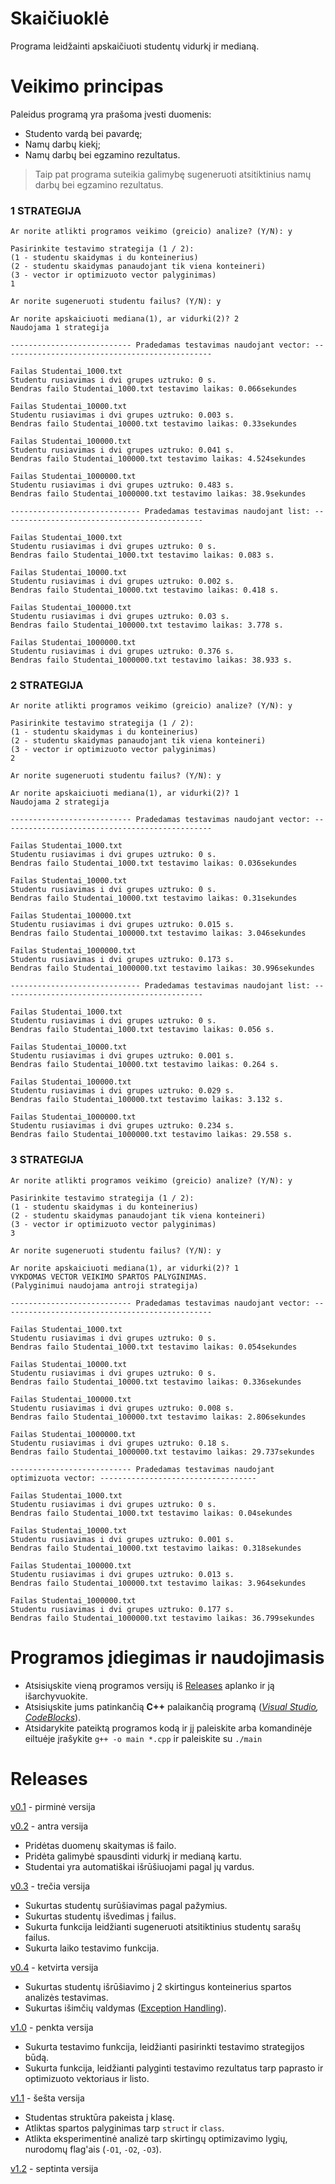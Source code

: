 # Skaičiuoklė #
Programa leidžainti apskaičiuoti studentų vidurkį ir medianą.
# Veikimo principas #
Paleidus programą yra prašoma įvesti duomenis:

* Studento vardą bei pavardę;
* Namų darbų kiekį;
* Namų darbų bei egzamino rezultatus.

> Taip pat programa suteikia galimybę sugeneruoti atsitiktinius namų darbų bei egzamino rezultatus.

### 1 STRATEGIJA ###
```
Ar norite atlikti programos veikimo (greicio) analize? (Y/N): y

Pasirinkite testavimo strategija (1 / 2):
(1 - studentu skaidymas i du konteinerius)
(2 - studentu skaidymas panaudojant tik viena konteineri)
(3 - vector ir optimizuoto vector palyginimas)
1

Ar norite sugeneruoti studentu failus? (Y/N): y

Ar norite apskaiciuoti mediana(1), ar vidurki(2)? 2
Naudojama 1 strategija

--------------------------- Pradedamas testavimas naudojant vector: -----------------------------------------------

Failas Studentai_1000.txt
Studentu rusiavimas i dvi grupes uztruko: 0 s.
Bendras failo Studentai_1000.txt testavimo laikas: 0.066sekundes

Failas Studentai_10000.txt
Studentu rusiavimas i dvi grupes uztruko: 0.003 s.
Bendras failo Studentai_10000.txt testavimo laikas: 0.33sekundes

Failas Studentai_100000.txt
Studentu rusiavimas i dvi grupes uztruko: 0.041 s.
Bendras failo Studentai_100000.txt testavimo laikas: 4.524sekundes

Failas Studentai_1000000.txt
Studentu rusiavimas i dvi grupes uztruko: 0.483 s.
Bendras failo Studentai_1000000.txt testavimo laikas: 38.9sekundes

----------------------------- Pradedamas testavimas naudojant list: ---------------------------------------------

Failas Studentai_1000.txt
Studentu rusiavimas i dvi grupes uztruko: 0 s.
Bendras failo Studentai_1000.txt testavimo laikas: 0.083 s.

Failas Studentai_10000.txt
Studentu rusiavimas i dvi grupes uztruko: 0.002 s.
Bendras failo Studentai_10000.txt testavimo laikas: 0.418 s.

Failas Studentai_100000.txt
Studentu rusiavimas i dvi grupes uztruko: 0.03 s.
Bendras failo Studentai_100000.txt testavimo laikas: 3.778 s.

Failas Studentai_1000000.txt
Studentu rusiavimas i dvi grupes uztruko: 0.376 s.
Bendras failo Studentai_1000000.txt testavimo laikas: 38.933 s.
```

### 2 STRATEGIJA ###
```
Ar norite atlikti programos veikimo (greicio) analize? (Y/N): y

Pasirinkite testavimo strategija (1 / 2):
(1 - studentu skaidymas i du konteinerius)
(2 - studentu skaidymas panaudojant tik viena konteineri)
(3 - vector ir optimizuoto vector palyginimas)
2

Ar norite sugeneruoti studentu failus? (Y/N): y

Ar norite apskaiciuoti mediana(1), ar vidurki(2)? 1
Naudojama 2 strategija

--------------------------- Pradedamas testavimas naudojant vector: -----------------------------------------------

Failas Studentai_1000.txt
Studentu rusiavimas i dvi grupes uztruko: 0 s.
Bendras failo Studentai_1000.txt testavimo laikas: 0.036sekundes

Failas Studentai_10000.txt
Studentu rusiavimas i dvi grupes uztruko: 0 s.
Bendras failo Studentai_10000.txt testavimo laikas: 0.31sekundes

Failas Studentai_100000.txt
Studentu rusiavimas i dvi grupes uztruko: 0.015 s.
Bendras failo Studentai_100000.txt testavimo laikas: 3.046sekundes

Failas Studentai_1000000.txt
Studentu rusiavimas i dvi grupes uztruko: 0.173 s.
Bendras failo Studentai_1000000.txt testavimo laikas: 30.996sekundes

----------------------------- Pradedamas testavimas naudojant list: ---------------------------------------------

Failas Studentai_1000.txt
Studentu rusiavimas i dvi grupes uztruko: 0 s.
Bendras failo Studentai_1000.txt testavimo laikas: 0.056 s.

Failas Studentai_10000.txt
Studentu rusiavimas i dvi grupes uztruko: 0.001 s.
Bendras failo Studentai_10000.txt testavimo laikas: 0.264 s.

Failas Studentai_100000.txt
Studentu rusiavimas i dvi grupes uztruko: 0.029 s.
Bendras failo Studentai_100000.txt testavimo laikas: 3.132 s.

Failas Studentai_1000000.txt
Studentu rusiavimas i dvi grupes uztruko: 0.234 s.
Bendras failo Studentai_1000000.txt testavimo laikas: 29.558 s.
```

### 3 STRATEGIJA ###
```
Ar norite atlikti programos veikimo (greicio) analize? (Y/N): y

Pasirinkite testavimo strategija (1 / 2):
(1 - studentu skaidymas i du konteinerius)
(2 - studentu skaidymas panaudojant tik viena konteineri)
(3 - vector ir optimizuoto vector palyginimas)
3

Ar norite sugeneruoti studentu failus? (Y/N): y

Ar norite apskaiciuoti mediana(1), ar vidurki(2)? 1
VYKDOMAS VECTOR VEIKIMO SPARTOS PALYGINIMAS.
(Palyginimui naudojama antroji strategija)

--------------------------- Pradedamas testavimas naudojant vector: -----------------------------------------------

Failas Studentai_1000.txt
Studentu rusiavimas i dvi grupes uztruko: 0 s.
Bendras failo Studentai_1000.txt testavimo laikas: 0.054sekundes

Failas Studentai_10000.txt
Studentu rusiavimas i dvi grupes uztruko: 0 s.
Bendras failo Studentai_10000.txt testavimo laikas: 0.336sekundes

Failas Studentai_100000.txt
Studentu rusiavimas i dvi grupes uztruko: 0.008 s.
Bendras failo Studentai_100000.txt testavimo laikas: 2.806sekundes

Failas Studentai_1000000.txt
Studentu rusiavimas i dvi grupes uztruko: 0.18 s.
Bendras failo Studentai_1000000.txt testavimo laikas: 29.737sekundes

--------------------------- Pradedamas testavimas naudojant optimizuota vector: -----------------------------------

Failas Studentai_1000.txt
Studentu rusiavimas i dvi grupes uztruko: 0 s.
Bendras failo Studentai_1000.txt testavimo laikas: 0.04sekundes

Failas Studentai_10000.txt
Studentu rusiavimas i dvi grupes uztruko: 0.001 s.
Bendras failo Studentai_10000.txt testavimo laikas: 0.318sekundes

Failas Studentai_100000.txt
Studentu rusiavimas i dvi grupes uztruko: 0.013 s.
Bendras failo Studentai_100000.txt testavimo laikas: 3.964sekundes

Failas Studentai_1000000.txt
Studentu rusiavimas i dvi grupes uztruko: 0.177 s.
Bendras failo Studentai_1000000.txt testavimo laikas: 36.799sekundes
```

# Programos įdiegimas ir naudojimasis #

* Atsisiųskite vieną programos versijų iš [Releases](https://github.com/Astrowski/My-first-project) aplanko ir ją išarchyvuokite.
* Atsisiųskite jums patinkančią __C++__ palaikančią programą (_[Visual Studio](https://visualstudio.microsoft.com/downloads/), [CodeBlocks](https://www.codeblocks.org/downloads/)_).
* Atsidarykite pateiktą programos kodą ir jį paleiskite arba komandinėje eiltuėje įrašykite `g++ -o main *.cpp` ir paleiskite su `./main`

# Releases #
[v0.1](https://github.com/Astrowski/My-first-project/tree/v.01) - pirminė versija

[v0.2](https://github.com/Astrowski/My-first-project/tree/v.02) - antra versija
* Pridėtas duomenų skaitymas iš failo.
* Pridėta galimybė spausdinti vidurkį ir medianą kartu.
* Studentai yra automatiškai išrūšiuojami pagal jų vardus.

[v0.3](https://github.com/Astrowski/My-first-project/tree/v.03) - trečia versija
* Sukurtas studentų surūšiavimas pagal pažymius.
* Sukurtas studentų išvedimas į failus.
* Sukurta funkcija leidžianti sugeneruoti atsitiktinius studentų sarašų failus.
* Sukurta laiko testavimo funkcija.

[v0.4](https://github.com/Astrowski/My-first-project/tree/v.04) - ketvirta versija
* Sukurtas studentų išrūšiavimo į 2 skirtingus konteinerius spartos analizės testavimas.
* Sukurtas išimčių valdymas ([Exception Handling](https://www.tutorialspoint.com/cplusplus/cpp_exceptions_handling.htm)).

[v1.0](https://github.com/Astrowski/My-first-project/tree/v1.0) - penkta versija
* Sukurta testavimo funkcija, leidžianti pasirinkti testavimo strategijos būdą.
* Sukurta funkcija, leidžianti palyginti testavimo rezultatus tarp paprasto ir optimizuoto vektoriaus ir listo.

[v1.1](https://github.com/Astrowski/Objektinis2/tree/v1.1) - šešta versija
  * Studentas struktūra pakeista į klasę.
  * Atliktas spartos palyginimas tarp `struct` ir `class`.
  * Atlikta eksperimentinė analizė tarp skirtingų optimizavimo lygių, nurodomų flag'ais (`-O1`, `-O2`, `-O3`).

[v1.2](https://github.com/Astrowski/Objektinis2/tree/v1.2) - septinta versija
